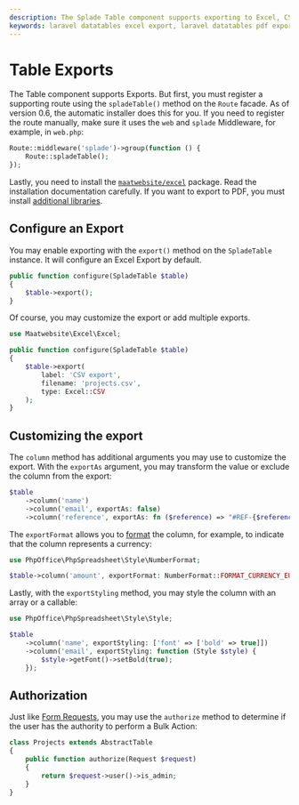 ```yaml
---
description: The Splade Table component supports exporting to Excel, CSV, PDF, and other formats. You may enable exporting with the export() method, which will configure an Excel Export by default.
keywords: laravel datatables excel export, laravel datatables pdf export, laravel table export, laravel tables export
---
```


# Table Exports

The Table component supports Exports. But first, you must register a supporting route using the `spladeTable()` method on the `Route` facade. As of version 0.6, the automatic installer does this for you. If you need to register the route manually, make sure it uses the `web` and `splade` Middleware, for example, in `web.php`:

```php
Route::middleware('splade')->group(function () {
    Route::spladeTable();
});
```

Lastly, you need to install the [`maatwebsite/excel`](https://github.com/SpartnerNL/Laravel-Excel) package. Read the installation documentation carefully. If you want to export to PDF, you must install [additional libraries](https://docs.laravel-excel.com/3.1/exports/export-formats.html).

## Configure an Export

You may enable exporting with the `export()` method on the `SpladeTable` instance. It will configure an Excel Export by default.

```php
public function configure(SpladeTable $table)
{
    $table->export();
}
```

Of course, you may customize the export or add multiple exports.

```php
use Maatwebsite\Excel\Excel;

public function configure(SpladeTable $table)
{
    $table->export(
        label: 'CSV export',
        filename: 'projects.csv',
        type: Excel::CSV
    );
}
```

## Customizing the export

The `column` method has additional arguments you may use to customize the export. With the `exportAs` argument, you may transform the value or exclude the column from the export:

```php
$table
    ->column('name')
    ->column('email', exportAs: false)
    ->column('reference', exportAs: fn ($reference) => "#REF-{$reference}");
```

The `exportFormat` allows you to [format](https://docs.laravel-excel.com/3.1/exports/column-formatting.html) the column, for example, to indicate that the column represents a currency:

```php
use PhpOffice\PhpSpreadsheet\Style\NumberFormat;

$table->column('amount', exportFormat: NumberFormat::FORMAT_CURRENCY_EUR_SIMPLE);
```

Lastly, with the `exportStyling` method, you may style the column with an array or a callable:

```php
use PhpOffice\PhpSpreadsheet\Style\Style;

$table
    ->column('name', exportStyling: ['font' => ['bold' => true]])
    ->column('email', exportStyling: function (Style $style) {
        $style->getFont()->setBold(true);
    });
```

## Authorization

Just like [Form Requests](https://laravel.com/docs/9.x/validation#authorizing-form-requests), you may use the `authorize` method to determine if the user has the authority to perform a Bulk Action:

```php
class Projects extends AbstractTable
{
    public function authorize(Request $request)
    {
        return $request->user()->is_admin;
    }
}
```